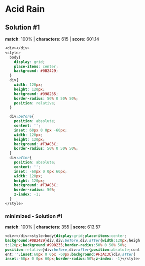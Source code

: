 # Acid Rain

## Solution #1

**match**: 100% | **characters**: 615 | **score**: 601.14

```css
<div></div>
<style>
  body{
    display: grid;
    place-items: center;
    background: #0B2429;
  }
  div{
    width: 120px;
    height: 120px;
    background: #998235;
    border-radius: 50% 0 50% 50%;
    position: relative;
  }

  div:before{
    position: absolute;
    content: '';
    inset: 60px 0 0px -60px;
    width: 120px;
    height: 120px;
    background: #F3AC3C;
    border-radius: 50% 0 50% 50%;
  }
  div:after{
    position: absolute;
    content: '';
    inset: -60px 0 0px 60px;
    width: 120px;
    height: 120px;
    background: #F3AC3C;
    border-radius: 50%;
    z-index: -1;
  }
</style>
```

### minimized - Solution #1

**match**: 100% | **characters**: 355 | **score**: 613.57

```css
<div></div><style>body{display:grid;place-items:center;
background:#0B2429}div,div:before,div:after{width:120px;heigh
t:120px;background:#998235;border-radius:50% 0 50% 50%;
position:relative}div:before,div:after{position:absolute;cont
ent:'';inset:60px 0 0px -60px;background:#F3AC3C}div:after{
inset:-60px 0 0px 60px;border-radius:50%;z-index: -1}</style>
```
